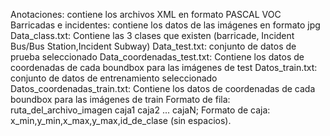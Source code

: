 
Anotaciones: contiene los archivos XML en formato PASCAL VOC
Barricadas e incidentes: contiene los datos de las imágenes en formato jpg
Data_class.txt: Contiene las 3 clases que existen (barricade, Incident Bus/Bus Station,Incident Subway)
Data_test.txt: conjunto de datos de prueba seleccionado
Data_coordenadas_test.txt: Contiene los datos de coordenadas de cada boundbox para las imágenes de test
Datos_train.txt: conjunto de datos de entrenamiento seleccionado
Datos_coordenadas_train.txt: Contiene los datos de coordenadas de cada boundbox para las imágenes de train
Formato de fila: ruta_del_archivo_imagen caja1 caja2 ... cajaN;
Formato de caja: x_min,y_min,x_max,y_max,id_de_clase (sin espacios).
